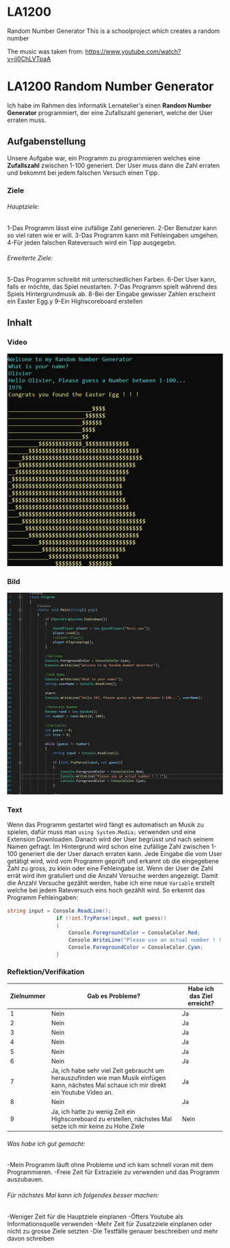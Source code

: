 # LA1200
Random Number Generator
This is a schoolproject which creates a random number

The music was taken from: https://www.youtube.com/watch?v=jj0ChLVTpaA 

# LA1200 Random Number Generator
Ich habe im Rahmen des Informatik Lernatelier's einen **Random Number Generator** programmiert, der eine Zufallszahl generiert, welche der User erraten muss.
## Aufgabenstellung
Unsere Aufgabe war, ein Programm zu programmieren welches eine **Zufallszahl** zwischen 1-100 generiert. Der User muss dann die Zahl erraten und bekommt bei jedem falschen Versuch einen Tipp.

### Ziele
###### Hauptziele:
1-Das Programm lässt eine zufällige Zahl generieren.
2-Der Benutzer kann so viel raten wie er will.
3-Das Programm kann mit Fehleingaben umgehen.
4-Für jeden falschen Rateversuch wird ein Tipp ausgegebn.

###### Erweiterte Ziele:
5-Das Programm schreibt mit unterschiedlichen Farben.
6-Der User kann, falls er möchte, das Spiel neustarten.
7-Das Programm spielt während des Spiels Hintergrundmusik ab.
8-Bei der Eingabe gewisser Zahlen erscheint ein Easter Egg.y
9-Ein Highscoreboard erstellen

## Inhalt

### Video

[![Zum Video!](https://github.com/oli-kis/oli-kis/blob/oli-kis/img/Video%20Thumbnail.png?raw=true)](https://youtu.be/rmw3Wywplo4)

### Bild

![Mein Programm!](https://github.com/oli-kis/oli-kis/blob/oli-kis/img/CodeImage.png?raw=true "CodeImage")

### Text

Wenn das Programm gestartet wird fängt es automatisch an Musik zu spielen, dafür muss man `using System.Media;` verwenden und eine Extension Downloaden. 
Danach wird der User begrüsst und nach seinem Namen gefragt. Im Hintergrund wird schon eine zufällige Zahl zwischen 1-100 generiert die der User danach erraten kann. 
Jede Eingabe die vom User getätigt wird, wird vom Programm geprüft und erkannt ob die eingegebene Zahl zu gross, zu klein oder eine Fehleingabe ist.
Wenn der User die Zahl errät wird ihm gratuliert und die Anzahl Versuche werden angezeigt. Damit die Anzahl Versuche gezählt werden, habe ich eine neue `Variable` erstellt welche bei jedem Rateversuch eins hoch gezählt wird.
So erkennt das Programm Fehleingaben:

```csharp
string input = Console.ReadLine();
                if (!int.TryParse(input, out guess))
                {
                    Console.ForegroundColor = ConsoleColor.Red;
                    Console.WriteLine("Please use an actual number ! ! !");
                    Console.ForegroundColor = ConsoleColor.Cyan;
                }
```

### Reflektion/Verifikation

| Zielnummer     | Gab es Probleme? | Habe ich das Ziel erreicht? |
| ----------- | ----------- | ------------|
| 1 | Nein       | Ja |
| 2 | Nein       | Ja |
| 3 | Nein       | Ja |
| 4 | Nein       | Ja |
| 5 | Nein       | Ja |
| 6 | Nein       | Ja |
| 7 | Ja, ich habe sehr viel Zeit gebraucht um herauszufinden wie man Musik einfügen kann, nächstes Mal schaue ich mir direkt ein Youtube Video an.        | Ja |
| 8 | Nein       | Ja |
| 9 | Ja, ich hatte zu wenig Zeit ein Highscoreboard zu erstellen, nächstes Mal setze ich mir keine zu Hohe Ziele      | Nein |

###### Was habe ich gut gemacht:
-Mein Programm läuft ohne Probleme und ich kam schnell voran mit dem Programmieren.
-Freie Zeit für Extraziele zu verwenden und das Programm auszubauen.

###### Für nächstes Mal kann ich folgendes besser machen:
-Weniger Zeit für die Hauptziele einplanen
-Öfters Youtube als Informationsquelle verwenden
-Mehr Zeit für Zusatzziele einplanen oder nicht zu grosse Ziele setzten
-Die Testfälle genauer beschreiben und mehr davon schreiben

